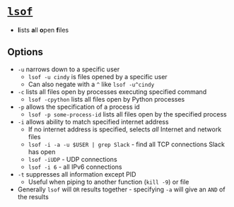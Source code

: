 # [`lsof`](https://medium.com/@copyconstruct/lsof-f2b224eee7b5)

* **l**ists **a**ll **o**pen **f**iles

## Options

* `-u` narrows down to a specific user
  * `lsof -u cindy` is files opened by a specific user
  * Can also negate with a `^` like `lsof -u^cindy`
* `-c` lists all files open by processes executing specified command
  * `lsof -cpython` lists all files open by Python processes
* `-p` allows the specification of a process id
  * `lsof -p some-process-id` lists all files open by the specified process
* `-i` allows ability to match specified internet address
  * If no internet address is specified, selects _all_ Internet and network files
  * `lsof -i -a -u $USER | grep Slack` - find all TCP connections Slack has open
  * `lsof -iUDP` - UDP connections
  * `lsof -i 6` - all IPv6 connections
* `-t` suppresses all information except PID
  * Useful when piping to another function (`kill -9`) or file
* Generally `lsof` will `OR` results together - specifying `-a` will give an `AND` of the results

